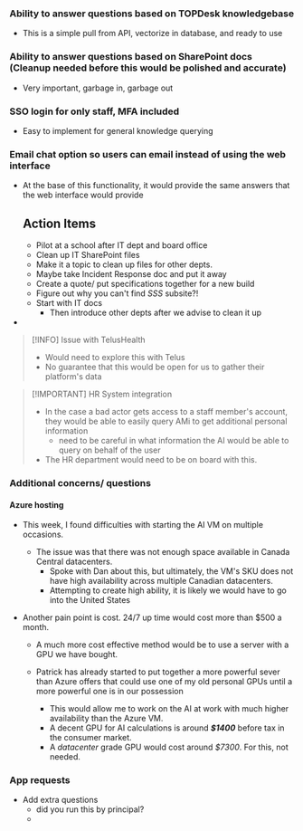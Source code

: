 ### Ability to answer questions based on TOPDesk knowledgebase 
- This is a simple pull from API, vectorize in database, and ready to use

### Ability to answer questions based on SharePoint docs (Cleanup needed before this would be polished and accurate)
  - Very important, garbage in, garbage out
### SSO login for only staff, MFA included
   - Easy to implement for general knowledge querying
### Email chat option so users can email instead of using the web interface
 - At the base of this functionality, it would provide the same answers that the web interface would provide
   
   ## Action Items 
   - Pilot at a school after IT dept and board office
   - Clean up IT SharePoint files
   - Make it a topic to clean up files for other depts.
   - Maybe take Incident Response doc and put it away
   - Create a quote/ put specifications together for a new build
   - Figure out why you can't find *SSS* subsite?!
   - Start with IT docs
	   - Then introduce other depts after we advise to clean it up
- 
   
 > [!INFO] Issue with TelusHealth
 >  - Would need to explore this with Telus
 >  - No guarantee that this would be open for us to gather their platform's data

> [!IMPORTANT] HR System integration
> - In the case a bad actor gets access to a staff member's account, they would be able to easily query AMi to get additional personal information
> 	- need to be careful in what information the AI would be able to query on behalf of the user
> - The HR department would need to be on board with this.


### Additional concerns/ questions
#### Azure hosting
- This week, I found difficulties with starting the AI VM on multiple occasions.
  
	- The issue was that there was not enough space available in Canada Central datacenters. 
		- Spoke with Dan about this, but ultimately, the VM's SKU does not have high availability across multiple Canadian datacenters.
		- Attempting to create high ability, it is likely we would have to go into the United States
		  
- Another pain point is cost. 24/7 up time would cost more than $500 a month. 
	- A much more cost effective method would be to use a server with a GPU we have bought. 
	  
	- Patrick has already started to put together a more powerful sever than Azure offers that could use one of my old personal GPUs until a more powerful one is in our possession
		- This would allow me to work on the AI at work with much higher availability than the Azure VM.
		- A decent GPU for AI calculations is around ***$1400*** before tax in the consumer market.
		- A *datacenter* grade GPU would cost around *$7300*. For this, not needed.



### App requests
- Add extra questions
	-  did you run this by principal?
	- 